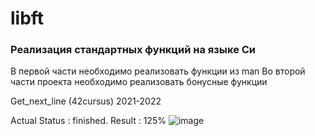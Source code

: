 # libft

### Реализация стандартных функций на языке Си
В первой части необходимо реализовать функции из man
Во второй части проекта необходимо реализовать бонусные функции

Get_next_line (42cursus) 2021-2022

Actual Status : finished.
Result : 125%
![image](https://user-images.githubusercontent.com/78787523/141270968-80135f06-74fb-446a-bfaf-05e8a3924774.png)
